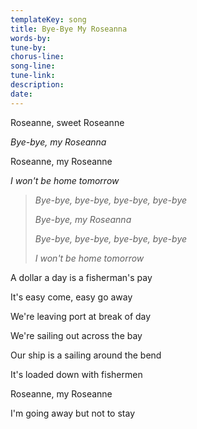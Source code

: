 ```yaml
---
templateKey: song
title: Bye-Bye My Roseanna  
words-by:
tune-by:
chorus-line:
song-line:
tune-link:
description:
date:
---
```

Roseanne, sweet Roseanne

*Bye-bye, my Roseanna*

Roseanne, my Roseanne

*I won\'t be home tomorrow*

> *Bye-bye, bye-bye, bye-bye, bye-bye*
>
> *Bye-bye, my Roseanna*
>
> *Bye-bye, bye-bye, bye-bye, bye-bye*
>
> *I won\'t be home tomorrow*

A dollar a day is a fisherman's pay

It's easy come, easy go away

We're leaving port at break of day

We're sailing out across the bay

Our ship is a sailing around the bend

It's loaded down with fishermen

Roseanne, my Roseanne

I'm going away but not to stay
